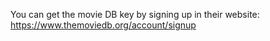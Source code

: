 You can get the movie DB key by signing up in their website: https://www.themoviedb.org/account/signup
